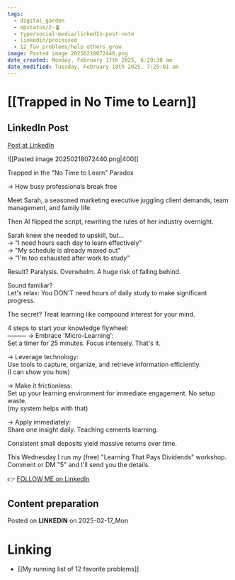 ```yaml
---
tags:
  - digital_garden
  - epstatus/2-🪴
  - type/social-media/linkedIn-post-note
  - linkedin/processed
  - 12_fav_problems/help_others_grow
image: Pasted image 20250218072440.png
date_created: Monday, February 17th 2025, 6:29:30 am
date_modified: Tuesday, February 18th 2025, 7:25:01 am
---
```

# [[Trapped in No Time to Learn]]
## LinkedIn Post
[Post at LinkedIn](https://www.linkedin.com/posts/sebastiankamilli_trapped-in-the-no-time-to-learn-paradox-activity-7297147772850315265-cSuZ?utm_source=share&utm_medium=member_desktop&rcm=ACoAAA1M1pkBgWCYPhT45EpfLiHzViQqRWNCIv4)

![[Pasted image 20250218072440.png|400]]

Trapped in the "No Time to Learn" Paradox  

→ How busy professionals break free  

Meet Sarah, a seasoned marketing executive juggling client demands, team management, and family life.  

Then AI flipped the script, rewriting the rules of her industry overnight.

Sarah knew she needed to upskill, but...  
→ "I need hours each day to learn effectively"  
→ "My schedule is already maxed out"  
→ "I'm too exhausted after work to study"  

Result? 
Paralysis. Overwhelm. A huge risk of falling behind.  

Sound familiar?  
Let's relax: You DON'T need hours of daily study to make significant progress.  

The secret? 
Treat learning like compound interest for your mind.  

4 steps to start your knowledge flywheel:  
———
→ Embrace 'Micro-Learning':  
Set a timer for 25 minutes. Focus intensely. That's it.  

→ Leverage technology:  
Use tools to capture, organize, and retrieve information efficiently.  
(I can show you how)

→ Make it frictionless:  
Set up your learning environment for immediate engagement. 
No setup waste.   
(my system helps with that)

→ Apply immediately:  
Share one insight daily. Teaching cements learning.  

Consistent small deposits yield massive returns over time.  

This Wednesday I run my (free)  "Learning That Pays Dividends" workshop.
Comment or DM "5" and I'll send you the details.


👉 [FOLLOW ME on LinkedIn](https://www.linkedin.com/comm/mynetwork/discovery-see-all?usecase=PEOPLE_FOLLOWS&followMember=sebastiankamilli)

## Content preparation



Posted on **LINKEDIN** on 2025-02-17_Mon
# Linking
+ [[My running list of 12 favorite problems]]